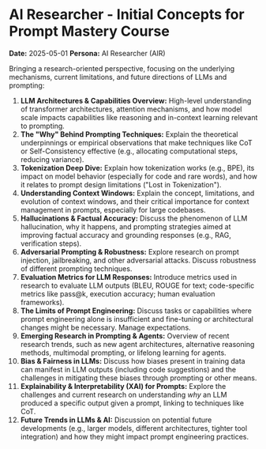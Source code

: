 # AI Researcher - Initial Concepts for Prompt Mastery Course

**Date:** 2025-05-01
**Persona:** AI Researcher (AIR)

Bringing a research-oriented perspective, focusing on the underlying mechanisms, current limitations, and future directions of LLMs and prompting:

1.  **LLM Architectures & Capabilities Overview:** High-level understanding of transformer architectures, attention mechanisms, and how model scale impacts capabilities like reasoning and in-context learning relevant to prompting.
2.  **The "Why" Behind Prompting Techniques:** Explain the theoretical underpinnings or empirical observations that make techniques like CoT or Self-Consistency effective (e.g., allocating computational steps, reducing variance).
3.  **Tokenization Deep Dive:** Explain how tokenization works (e.g., BPE), its impact on model behavior (especially for code and rare words), and how it relates to prompt design limitations ("Lost in Tokenization").
4.  **Understanding Context Windows:** Explain the concept, limitations, and evolution of context windows, and their critical importance for context management in prompts, especially for large codebases.
5.  **Hallucinations & Factual Accuracy:** Discuss the phenomenon of LLM hallucination, why it happens, and prompting strategies aimed at improving factual accuracy and grounding responses (e.g., RAG, verification steps).
6.  **Adversarial Prompting & Robustness:** Explore research on prompt injection, jailbreaking, and other adversarial attacks. Discuss robustness of different prompting techniques.
7.  **Evaluation Metrics for LLM Responses:** Introduce metrics used in research to evaluate LLM outputs (BLEU, ROUGE for text; code-specific metrics like pass@k, execution accuracy; human evaluation frameworks).
8.  **The Limits of Prompt Engineering:** Discuss tasks or capabilities where prompt engineering alone is insufficient and fine-tuning or architectural changes might be necessary. Manage expectations.
9.  **Emerging Research in Prompting & Agents:** Overview of recent research trends, such as new agent architectures, alternative reasoning methods, multimodal prompting, or lifelong learning for agents.
10. **Bias & Fairness in LLMs:** Discuss how biases present in training data can manifest in LLM outputs (including code suggestions) and the challenges in mitigating these biases through prompting or other means.
11. **Explainability & Interpretability (XAI) for Prompts:** Explore the challenges and current research on understanding *why* an LLM produced a specific output given a prompt, linking to techniques like CoT.
12. **Future Trends in LLMs & AI:** Discussion on potential future developments (e.g., larger models, different architectures, tighter tool integration) and how they might impact prompt engineering practices. 
